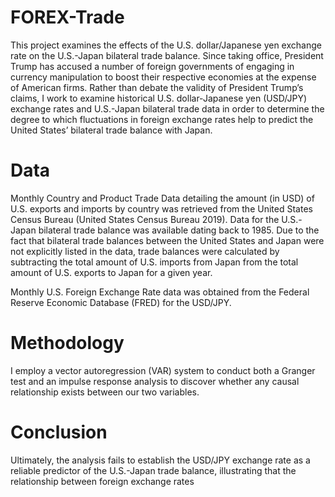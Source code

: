 # FOREX-Trade
This project examines the effects of the U.S. dollar/Japanese yen exchange rate on the U.S.-Japan bilateral trade balance. Since taking office, President Trump has accused a number of foreign governments of engaging in currency manipulation to boost their respective economies at the expense of American firms. Rather than debate the validity of President Trump’s claims, I work to examine historical U.S. dollar-Japanese yen (USD/JPY) exchange rates and U.S.-Japan bilateral trade data in order to determine the degree to which fluctuations in foreign exchange rates help to predict the United States’ bilateral trade balance with Japan. 

# Data
Monthly Country and Product Trade Data detailing the amount (in USD) of U.S. exports and imports by country was retrieved from the United States Census Bureau (United States Census Bureau 2019). Data for the U.S.-Japan bilateral trade balance was available dating back to 1985. Due to the fact that bilateral trade balances between the United States and Japan were not explicitly listed in the data, trade balances were calculated by subtracting the total amount of U.S. imports
from Japan from the total amount of U.S. exports to Japan for a given year.

Monthly U.S. Foreign Exchange Rate data was obtained from the Federal Reserve Economic
Database (FRED) for the USD/JPY.

# Methodology 
I employ a vector autoregression (VAR) system to conduct both a Granger test and an impulse response analysis to discover whether any causal relationship exists between our two variables. 

# Conclusion 
Ultimately, the analysis fails to establish the USD/JPY exchange rate as a reliable predictor of the U.S.-Japan trade balance, illustrating that the relationship between foreign exchange rates
